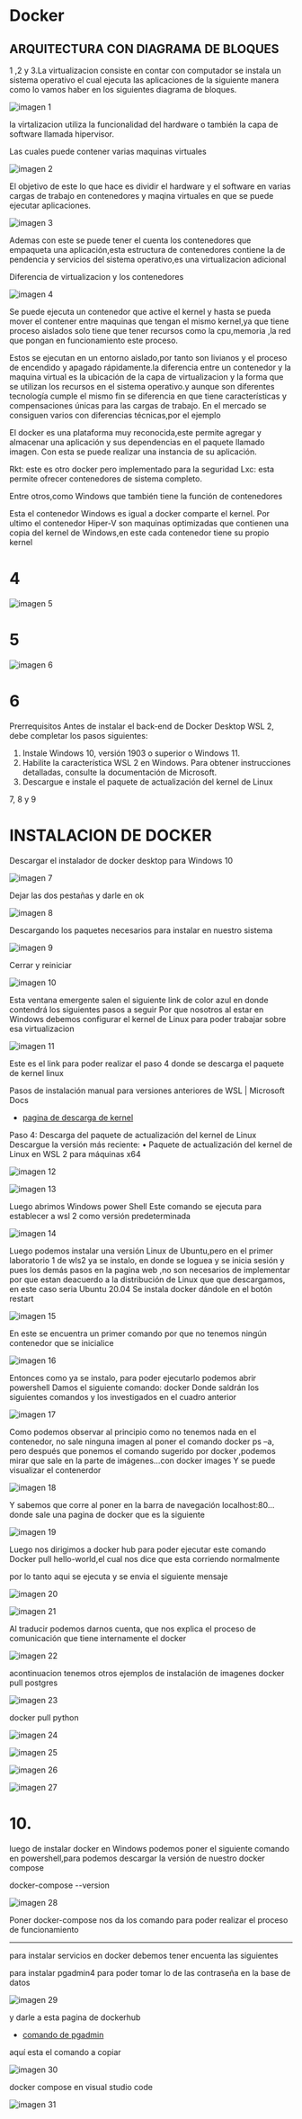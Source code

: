 # Docker  
## ARQUITECTURA  CON DIAGRAMA DE BLOQUES

1 ,2 y 3.La virtualizacion consiste en contar con computador se instala un sistema operativo  el cual ejecuta las aplicaciones de la siguiente manera como lo vamos haber en los siguientes diagrama de bloques.

![imagen 1](imagenes/img1.png)

la virtalizacion utiliza la funcionalidad del hardware o también  la capa de software llamada hipervisor.

Las cuales puede contener varias maquinas virtuales

![imagen 2](imagenes/img2.png)

El objetivo de este lo que hace es dividir el hardware y el software  en varias cargas de trabajo en contenedores y maqina virtuales en que se puede ejecutar aplicaciones.


![imagen 3](imagenes/img3.png)

Ademas con este se puede tener el cuenta los contenedores que empaqueta  una aplicación,esta estructura de contenedores  contiene la de pendencia y servicios del sistema operativo,es una virtualizacion adicional 

Diferencia de virtualizacion y los contenedores

![imagen 4](imagenes/img4.png)

Se puede ejecuta un contenedor que active el kernel y hasta se pueda mover el contener entre maquinas que tengan el mismo kernel,ya que tiene proceso aislados solo tiene que tener recursos  como la cpu,memoria ,la red que  pongan en funcionamiento este proceso.

Estos se ejecutan en un entorno aislado,por tanto son livianos y el proceso de encendido y apagado  rápidamente.la diferencia entre un contenedor y la maquina virtual  es la ubicación de la capa de virtualizacion y la forma que se utilizan  los recursos en el sistema operativo.y aunque son diferentes tecnología cumple el mismo fin  se diferencia  en que tiene características y compensaciones únicas para las cargas de trabajo.
En el mercado se consiguen varios con diferencias técnicas,por el ejemplo

El docker es una plataforma muy reconocida,este permite agregar y almacenar  una aplicación  y sus dependencias en el paquete llamado imagen. Con esta se puede realizar una instancia de su aplicación.

Rkt: este es otro docker pero  implementado para la seguridad
Lxc: esta permite ofrecer contenedores de sistema completo.
 

Entre otros,como Windows que también tiene la función de contenedores

Esta el contenedor Windows es igual a docker comparte el kernel.
 Por ultimo el contenedor Hiper-V  son maquinas optimizadas  que contienen una copia del kernel de Windows,en este cada contenedor tiene su propio kernel

# 4

  ![imagen 5](imagenes/img5.png)

# 5

![imagen 6](imagenes/img6.png)

# 6

Prerrequisitos
Antes de instalar el back-end de Docker Desktop WSL 2, debe completar los pasos siguientes:
1.	Instale Windows 10, versión 1903 o superior o Windows 11.
2.	Habilite la característica WSL 2 en Windows. Para obtener instrucciones detalladas, consulte la documentación de Microsoft.
3.	Descargue e instale el paquete de actualización del kernel de Linux


7, 8  y 9
# INSTALACION DE DOCKER
 
 Descargar  el instalador de docker desktop para Windows 10

 ![imagen 7](imagenes/docker1.png)

 Dejar las dos pestañas y  darle en ok

![imagen 8](imagenes/docker2.png)

 Descargando los paquetes necesarios para instalar en nuestro sistema

 ![imagen 9](imagenes/docker3.png)

Cerrar y reiniciar

![imagen 10](imagenes/docker4.png)

Esta ventana emergente  salen el siguiente link de color azul en donde contendrá los siguientes pasos a seguir
Por que nosotros al estar en Windows debemos configurar el kernel de Linux para poder trabajar sobre esa virtualizacion

![imagen 11](imagenes/docker5.png)

Este es el link para poder realizar el paso 4 donde se descarga el paquete de kernel linux 

Pasos de instalación manual para versiones anteriores de WSL | Microsoft Docs
* [pagina de descarga de kernel][1_0]

[1_0]:https://docs.microsoft.com/en-us/windows/wsl/install-manual


Paso 4: Descarga del paquete de actualización del kernel de Linux
Descargue la versión más reciente:
•	Paquete de actualización del kernel de Linux en WSL 2 para máquinas x64 

![imagen 12](imagenes/docker6.png)

![imagen 13](imagenes/docker7.png)

Luego  abrimos Windows power Shell
Este comando se ejecuta para establecer a wsl 2 como  versión predeterminada

![imagen 14](imagenes/docker8.png)

Luego podemos instalar una versión Linux de Ubuntu,pero en el primer laboratorio 1 de wls2 ya se instalo, en donde se loguea y se inicia sesión  y pues los demás  pasos en la pagina web ,no son necesarios de implementar por que estan deacuerdo a la distribución  de Linux que que  descargamos, en este caso seria Ubuntu 20.04
Se instala docker  dándole en el botón restart

![imagen 15](imagenes/docker9.png)

En este se encuentra un primer comando por que no tenemos ningún contenedor que se inicialice

![imagen 16](imagenes/docker10.png)

Entonces como ya se instalo,  para poder ejecutarlo podemos abrir powershell
Damos el siguiente comando: docker
Donde saldrán los siguientes comandos y los investigados en el cuadro anterior

![imagen 17](imagenes/docker11.png)

Como podemos observar al principio como no tenemos nada en el contenedor, no sale ninguna imagen al poner el comando docker ps –a, pero después que ponemos el comando  sugerido por docker ,podemos mirar que sale en la parte de imágenes…con docker images
Y se puede visualizar el contenerdor

![imagen 18](imagenes/docker12.png)

Y sabemos que corre al poner en la barra de navegación localhost:80…donde sale una pagina de docker que es la siguiente


![imagen 19](imagenes/docker13.png)

Luego nos dirigimos a docker hub para poder  ejecutar este comando
Docker pull hello-world,el cual nos dice que esta corriendo normalmente

por lo tanto aqui se ejecuta y se envia el siguiente mensaje

![imagen 20](imagenes/docker14.png)

![imagen 21](imagenes/docker15.png)

Al traducir podemos darnos cuenta, que nos explica el proceso de comunicación  que tiene internamente el docker 

![imagen 22](imagenes/docker16.png)

acontinuacion tenemos otros ejemplos  de instalación de imagenes
docker pull postgres

![imagen 23](imagenes/docker17.png)

docker pull python

![imagen 24](imagenes/docker18.png)

![imagen 25](imagenes/docker19.png)

![imagen 26](imagenes/docker20.png)

![imagen 27](imagenes/docker21.png)

# 10.
luego de instalar docker en Windows podemos poner el siguiente comando  en powershell,para podemos descargar la versión de nuestro docker compose

docker-compose  --version 

![imagen 28](imagenes/ima1.png)

Poner docker-compose nos da los comando para poder realizar el proceso de funcionamiento

------

para instalar servicios en docker debemos tener encuenta las siguientes

para instalar pgadmin4  para poder tomar lo de las contraseña en la base de datos

![imagen 29](imagenes/ima2.png)

y darle a esta pagina de dockerhub 

* [comando de pgadmin][1_0]

[1_0]:https://hub.docker.com/r/dpage/pgadmin4/ 

 aquí esta el comando a copiar 

![imagen 30](imagenes/ima3.png)

docker compose en visual studio code

![imagen 31](imagenes/ima4.png)

 





